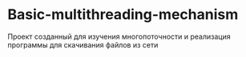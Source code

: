 # Basic-multithreading-mechanism
Проект созданный для изучения многопоточности и реализация программы для скачивания файлов из сети
